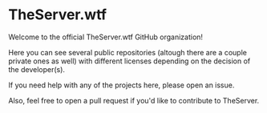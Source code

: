 # TheServer.wtf
Welcome to the official TheServer.wtf GitHub organization!

Here you can see several public repositories (altough there are a couple private ones as well) with different licenses depending on the decision of the developer(s).

If you need help with any of the projects here, please open an issue.

Also, feel free to open a pull request if you'd like to contribute to TheServer.
